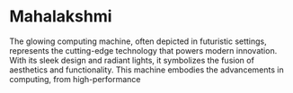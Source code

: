 # Mahalakshmi
The glowing computing machine, often depicted in futuristic settings, represents the cutting-edge technology that powers modern innovation. With its sleek design and radiant lights, it symbolizes the fusion of aesthetics and functionality. This machine embodies the advancements in computing, from high-performance 
